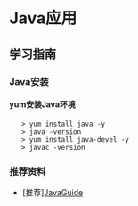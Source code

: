 # Java应用

## 学习指南

### Java安装

#### yum安装Java环境

``` shell
   > yum install java -y
   > java -version
   > yum install java-devel -y
   > javac -version
```

### 推荐资料

* [推荐][JavaGuide](https://github.com/Snailclimb/JavaGuide)
